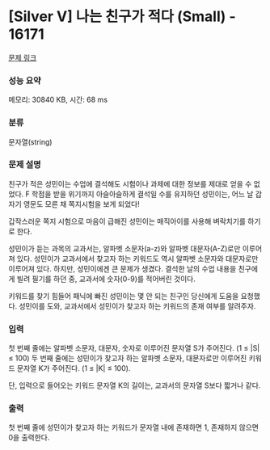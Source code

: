 # [Silver V] 나는 친구가 적다 (Small) - 16171 

[문제 링크](https://www.acmicpc.net/problem/16171) 

### 성능 요약

메모리: 30840 KB, 시간: 68 ms

### 분류

문자열(string)

### 문제 설명

<p>친구가 적은 성민이는 수업에 결석해도 시험이나 과제에 대한 정보를 제대로 얻을 수 없었다. F 학점을 받을 위기까지 아슬아슬하게 결석일 수를 유지하던 성민이는, 어느 날 갑자기 영문도 모른 채 쪽지시험을 보게 되었다!</p>

<p>갑작스러운 쪽지 시험으로 마음이 급해진 성민이는 매직아이를 사용해 벼락치기를 하기로 한다.</p>

<p>성민이가 듣는 과목의 교과서는, 알파벳 소문자(a-z)와 알파벳 대문자(A-Z)로만 이루어져 있다. 성민이가 교과서에서 찾고자 하는 키워드도 역시 알파벳 소문자와 대문자로만 이루어져 있다. 하지만, 성민이에겐 큰 문제가 생겼다. 결석한 날의 수업 내용을 친구에게 빌려 필기를 하던 중, 교과서에 숫자(0-9)를 적어버린 것이다.</p>

<p>키워드를 찾기 힘들어 패닉에 빠진 성민이는 몇 안 되는 친구인 당신에게 도움을 요청했다. 성민이를 도와, 교과서에서 성민이가 찾고자 하는 키워드의 존재 여부를 알려주자.</p>

### 입력 

 <p>첫 번째 줄에는 알파벳 소문자, 대문자, 숫자로 이루어진 문자열 S가 주어진다. (1 ≤ |S| ≤ 100) 두 번째 줄에는 성민이가 찾고자 하는 알파벳 소문자, 대문자로만 이루어진 키워드 문자열 K가 주어진다. (1 ≤ |K| ≤ 100).</p>

<p>단, 입력으로 들어오는 키워드 문자열 K의 길이는, 교과서의 문자열 S보다 짧거나 같다.</p>

### 출력 

 <p>첫 번째 줄에 성민이가 찾고자 하는 키워드가 문자열 내에 존재하면 1, 존재하지 않으면 0을 출력한다.</p>

